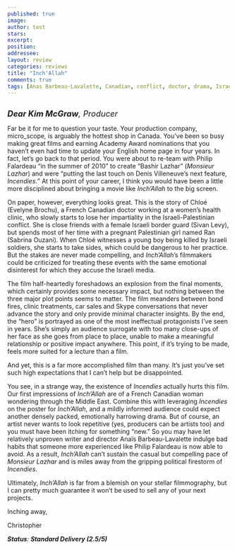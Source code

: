 ```yaml
---
published: true
image:
author: test 
stars: 
excerpt: 
position: 
addressee: 
layout: review
categories: reviews
title: "Inch'Allah"
comments: true
tags: [Anas Barbeau-Lavalette, Canadian, conflict, doctor, drama, Israel, Kim McGraw, Letters, medicine, Middle East, Palestine]
---
```

<div><p><span class="full-image-block ssNonEditable"><span><a href="/letters/2013/3/1/inchallah.html"><img src="http://static.squarespace.com/static/5005f6bcc4aa41161b33e89e/5329cf1fe4b07c068ebf74de/5329cf1fe4b07c068ebf77da/1362170321407/Inch'Allah.jpg" alt="" /></a></span></span></p>
<p><span style="font-size:130%;"><em><strong>Dear Kim McGraw</strong>, Producer</em></span></p>
<p>Far be it for me to question your taste. Your production company, micro_scope<em>,</em> is arguably the hottest shop in Canada. You&rsquo;ve been so busy making great films and earning Academy Award nominations that you haven&rsquo;t even had time to update your English home page in four years. In fact, let&rsquo;s go back to that period. You were about to re-team with Philip Falardeau &ldquo;in the summer of 2010&rdquo; to create &ldquo;Bashir Lazhar&rdquo; (<em>Monsieur Lazhar</em>) and were &ldquo;putting the last touch on Denis Villeneuve&rsquo;s next feature, <em>Incendies.</em>&rdquo; At this point of your career, I think you would have been a little more disciplined about bringing a movie like <em>Inch&rsquo;Allah</em> to the big screen.</p>
<p><span class="itemprop">On paper, however, everything looks great. This is the story of Chlo&eacute; (Evelyne Brochu), a French Canadian doctor working at a women&rsquo;s health clinic, who slowly starts to lose her impartiality in the Israeli-Palestinian conflict. She is close friends with a female Israeli border guard (Sivan Levy</span>)<span class="itemprop">, but spends most of her time with a pregnant Palestinian girl named Ran (Sabrina Ouzani). When Chlo&eacute; witnesses a young boy being killed by Israeli soldiers, she starts to take sides, which could be dangerous to her practice. But the stakes are never made compelling, and <em>Inch&rsquo;Allah</em>&rsquo;s filmmakers could be criticized for treating these events with the same emotional disinterest for which they accuse the Israeli media. </span></p>
<p><span class="itemprop">The film half-heartedly foreshadows an explosion from the final moments, which certainly provides some necessary impact, but nothing between the three major plot points seems to matter. The film meanders between bond fires, clinic treatments, car sales and Skype conversations that never advance the story and only provide minimal character insights. By the end, the &ldquo;hero&rdquo; is portrayed as one of the most ineffectual protagonists I&rsquo;ve seen in years. She&rsquo;s simply an audience surrogate with too many close-ups of her face as she goes from place to place, unable to make a meaningful relationship or positive impact anywhere. This point, if it&rsquo;s trying to be made, feels more suited for a lecture than a film. </span></p>
<p><span class="itemprop">And yet, this is a far more accomplished film than many. It&rsquo;s just you&rsquo;ve set such high expectations that I can&rsquo;t help but be disappointed.</span></p>
<p><span class="itemprop">You see, in a strange way, the existence of <em>Incendies</em> actually hurts this film. Our first impressions of <em>Inch&rsquo;Allah</em> are of a French Canadian woman wondering through the Middle East. Combine this with leveraging <em>Incendies</em> on the poster for <em>Inch&rsquo;Allah</em>, and a mildly informed audience could expect another densely packed, emotionally harrowing drama. But of course, an artist never wants to look repetitive (yes, producers can be artists too) and you must have been itching for something &ldquo;new.&rdquo; So you may have let relatively unproven writer and director Ana&iuml;s Barbeau-Lavalette indulge bad habits that someone more experienced like Philip Falardeau is now able to avoid. As a result, <em>Inch&rsquo;Allah</em> can&rsquo;t sustain the casual but compelling pace of <em>Monsieur Lazhar</em> and is miles away from the gripping political firestorm of <em>Incendies</em>. </span></p>
<p><span class="itemprop">Ultimately, <em>Inch&rsquo;Allah</em> is far from a blemish on your stellar filmmography, but I can pretty much guarantee it won&rsquo;t be used to sell any of your next projects.</span></p>
<p><span class="itemprop">Inching away,</span></p>
<p><span class="itemprop">Christopher</span></p>
<p><span class="itemprop"><strong><em>Status</em></strong><em>: <strong>Standard Delivery (2.5/5)</strong></em></span></p></div>

